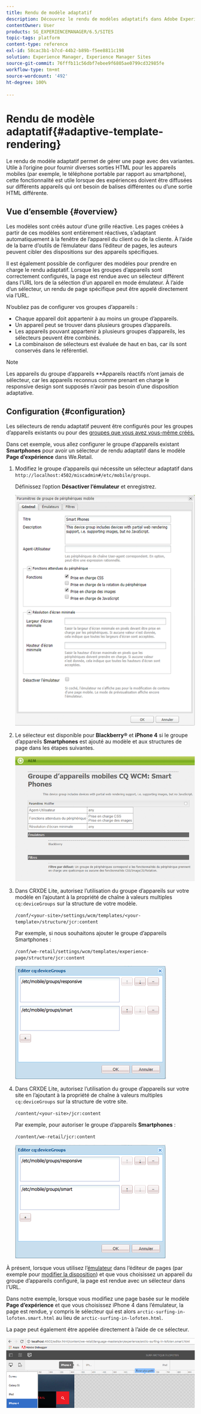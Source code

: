 ```yaml
---
title: Rendu de modèle adaptatif
description: Découvrez le rendu de modèles adaptatifs dans Adobe Experience Manager.
contentOwner: User
products: SG_EXPERIENCEMANAGER/6.5/SITES
topic-tags: platform
content-type: reference
exl-id: 58cac3b1-b7cd-44b2-b89b-f5ee8811c198
solution: Experience Manager, Experience Manager Sites
source-git-commit: 76fffb11c56dbf7ebee9f6805ae0799cd32985fe
workflow-type: tm+mt
source-wordcount: '492'
ht-degree: 100%

---
```


# Rendu de modèle adaptatif{#adaptive-template-rendering}

Le rendu de modèle adaptatif permet de gérer une page avec des variantes. Utile à l’origine pour fournir diverses sorties HTML pour les appareils mobiles (par exemple, le téléphone portable par rapport au smartphone), cette fonctionnalité est utile lorsque des expériences doivent être diffusées sur différents appareils qui ont besoin de balises différentes ou d’une sortie HTML différente.

## Vue d’ensemble {#overview}

Les modèles sont créés autour d’une grille réactive. Les pages créées à partir de ces modèles sont entièrement réactives, s’adaptant automatiquement à la fenêtre de l’appareil du client ou de la cliente. À l’aide de la barre d’outils de l’émulateur dans l’éditeur de pages, les auteurs peuvent cibler des dispositions sur des appareils spécifiques.

Il est également possible de configurer des modèles pour prendre en charge le rendu adaptatif. Lorsque les groupes d’appareils sont correctement configurés, la page est rendue avec un sélecteur différent dans l’URL lors de la sélection d’un appareil en mode émulateur. À l’aide d’un sélecteur, un rendu de page spécifique peut être appelé directement via l’URL.

N’oubliez pas de configurer vos groupes d’appareils :

* Chaque appareil doit appartenir à au moins un groupe d’appareils.
* Un appareil peut se trouver dans plusieurs groupes d’appareils.
* Les appareils pouvant appartenir à plusieurs groupes d’appareils, les sélecteurs peuvent être combinés.
* La combinaison de sélecteurs est évaluée de haut en bas, car ils sont conservés dans le référentiel.

>[!NOTE]
>
>Les appareils du groupe d’appareils **Appareils réactifs n’ont jamais de sélecteur, car les appareils reconnus comme prenant en charge le responsive design sont supposés n’avoir pas besoin d’une disposition adaptative.

## Configuration {#configuration}

Les sélecteurs de rendu adaptatif peuvent être configurés pour les groupes d’appareils existants ou pour des [groupes que vous avez vous-même créés.](/help/sites-developing/mobile.md#device-groups)

Dans cet exemple, vous allez configurer le groupe d’appareils existant **Smartphones** pour avoir un sélecteur de rendu adaptatif dans le modèle **Page d’expérience** dans We.Retail.

1. Modifiez le groupe d’appareils qui nécessite un sélecteur adaptatif dans `http://localhost:4502/miscadmin#/etc/mobile/groups`.

   Définissez l’option **Désactiver l’émulateur** et enregistrez.

   ![chlimage_1-157](assets/chlimage_1-157.png)

1. Le sélecteur est disponible pour **Blackberry®** et **iPhone 4** si le groupe d’appareils **Smartphones** est ajouté au modèle et aux structures de page dans les étapes suivantes.

   ![chlimage_1-158](assets/chlimage_1-158.png)

1. Dans CRXDE Lite, autorisez l’utilisation du groupe d’appareils sur votre modèle en l’ajoutant à la propriété de chaîne à valeurs multiples `cq:deviceGroups` sur la structure de votre modèle.

   `/conf/<your-site>/settings/wcm/templates/<your-template>/structure/jcr:content`

   Par exemple, si nous souhaitons ajouter le groupe d’appareils Smartphones :

   `/conf/we-retail/settings/wcm/templates/experience-page/structure/jcr:content`

   ![chlimage_1-159](assets/chlimage_1-159.png)

1. Dans CRXDE Lite, autorisez l’utilisation du groupe d’appareils sur votre site en l’ajoutant à la propriété de chaîne à valeurs multiples `cq:deviceGroups` sur la structure de votre site.

   `/content/<your-site>/jcr:content`

   Par exemple, pour autoriser le groupe d’appareils **Smartphones** :

   `/content/we-retail/jcr:content`

   ![chlimage_1-160](assets/chlimage_1-160.png)

À présent, lorsque vous utilisez l’[émulateur](/help/sites-authoring/responsive-layout.md#layout-definitions-device-emulation-and-breakpoints) dans l’éditeur de pages (par exemple pour [modifier la disposition](/help/sites-authoring/responsive-layout.md)) et que vous choisissez un appareil du groupe d’appareils configuré, la page est rendue avec un sélecteur dans l’URL.

Dans notre exemple, lorsque vous modifiez une page basée sur le modèle **Page d’expérience** et que vous choisissez iPhone 4 dans l’émulateur, la page est rendue, y compris le sélecteur qui est alors `arctic-surfing-in-lofoten.smart.html` au lieu de `arctic-surfing-in-lofoten.html`.

La page peut également être appelée directement à l’aide de ce sélecteur.

![chlimage_1-161](assets/chlimage_1-161.png)
